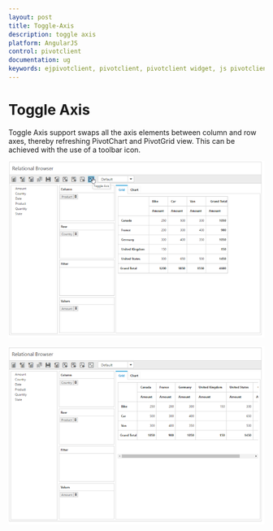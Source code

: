 ```yaml
---
layout: post
title: Toggle-Axis
description: toggle axis
platform: AngularJS
control: pivotclient
documentation: ug
keywords: ejpivotclient, pivotclient, pivotclient widget, js pivotclient 
---
```


# Toggle Axis

Toggle Axis support swaps all the axis elements between column and row axes, thereby refreshing PivotChart and PivotGrid view. This can be achieved with the use of a toolbar icon.

![](Toggle-Axis_images/before-toggle-axis.png)


![](Toggle-Axis_images/after-toggle-axis.png)

